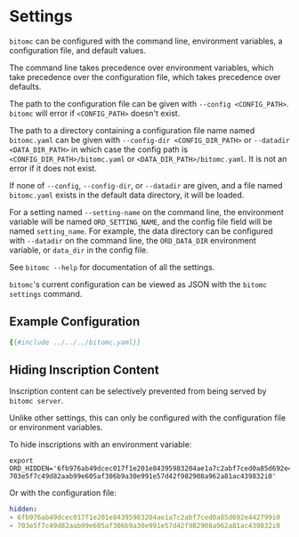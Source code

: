 Settings
========

`bitomc` can be configured with the command line, environment variables, a
configuration file, and default values.

The command line takes precedence over environment variables, which take
precedence over the configuration file, which takes precedence over defaults.

The path to the configuration file can be given with `--config <CONFIG_PATH>`.
`bitomc` will error if `<CONFIG_PATH>` doesn't exist.

The path to a directory containing a configuration file name named `bitomc.yaml`
can be given with `--config-dir <CONFIG_DIR_PATH>` or `--datadir
<DATA_DIR_PATH>` in which case the config path is `<CONFIG_DIR_PATH>/bitomc.yaml`
or `<DATA_DIR_PATH>/bitomc.yaml`. It is not an error if it does not exist.

If none of `--config`, `--config-dir`, or `--datadir` are given, and a file
named `bitomc.yaml` exists in the default data directory, it will be loaded.

For a setting named `--setting-name` on the command line, the environment
variable will be named `ORD_SETTING_NAME`, and the config file field will be
named `setting_name`. For example, the data directory can be configured with
`--datadir` on the command line, the `ORD_DATA_DIR` environment variable, or
`data_dir` in the config file.

See `bitomc --help` for documentation of all the settings.

`bitomc`'s current configuration can be viewed as JSON with the `bitomc settings`
command.

Example Configuration
---------------------

```yaml
{{#include ../../../bitomc.yaml}}
```

Hiding Inscription Content
--------------------------

Inscription content can be selectively prevented from being served by `bitomc
server`.

Unlike other settings, this can only be configured with the configuration file
or environment variables.

To hide inscriptions with an environment variable:

```
export ORD_HIDDEN='6fb976ab49dcec017f1e201e84395983204ae1a7c2abf7ced0a85d692e442799i0 703e5f7c49d82aab99e605af306b9a30e991e57d42f982908a962a81ac439832i0'
```

Or with the configuration file:

```yaml
hidden:
- 6fb976ab49dcec017f1e201e84395983204ae1a7c2abf7ced0a85d692e442799i0
- 703e5f7c49d82aab99e605af306b9a30e991e57d42f982908a962a81ac439832i0
```
